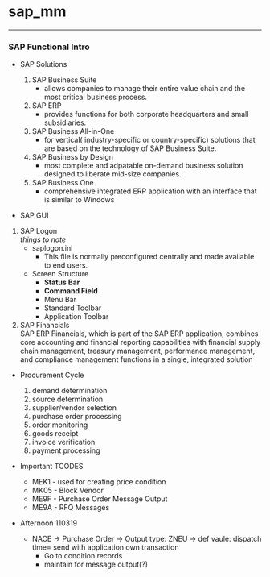 # sap_mm

------------------------

### SAP Functional Intro

* SAP Solutions
  1. SAP Business Suite  
     - allows companies to manage their entire value chain and the most critical business process.
  2. SAP ERP  
     - provides functions for both corporate headquarters and small subsidiaries.
  3. SAP Business All-in-One  
     - for vertical( industry-specific or country-specific) solutions that are based on the technology of SAP Business Suite.
  4. SAP Business by Design  
     - most complete and adpatable on-demand business solution designed to liberate mid-size companies.
  5. SAP Business One  
     - comprehensive integrated ERP application with an interface that is similar to Windows
 
 * SAP GUI
 
 1. SAP Logon  
  *things to note*
    - saplogon.ini
      - This file is normally preconfigured centrally and made available to end users.   
    - Screen Structure
      - **Status Bar**
      - **Command Field**
      - Menu Bar
      - Standard Toolbar
      - Application Toolbar
 2. SAP Financials  
   SAP ERP Financials, which is part of the SAP ERP application, combines core accounting and financial reporting capabilities with 
   financial supply chain management, treasury management, performance management, and compliance management functions in a single, 
   integrated solution
   
   
   
   
* Procurement Cycle
  1. demand determination
  2. source determination
  3. supplier/vendor selection
  4. purchase order processing
  5. order monitoring
  6. goods receipt
  7. invoice verification
  8. payment processing 
  
  
* Important TCODES  
   - MEK1 - used for creating price condition
   - MK05 - Block Vendor
   - ME9F - Purchase Order Message Output
   - ME9A - RFQ Messages

* Afternoon 110319
  - NACE -> Purchase Order -> Output type: ZNEU -> def vaule: dispatch time= send with application own transaction  
    - Go to condition records 
    - maintain for message output(?)
